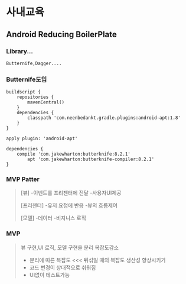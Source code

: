 # 사내교육 


## Android Reducing BoilerPlate

### Library...
```
Butternife,Dagger....
```

### Butternife도입
```
buildscript {
    repositories {
        mavenCentral()
    }
    dependencies {
        classpath 'com.neenbedankt.gradle.plugins:android-apt:1.8'
    }
}

apply plugin: 'android-apt'

dependencies {
    compile 'com.jakewharton:butterknife:8.2.1'
        apt 'com.jakewharton:butterknife-compiler:8.2.1'
}

```



### MVP Patter

>[뷰]
>-이벤트를 프리젠터에 전달
>-사용자UI제공
>
>[프리젠터]
>-유저 요청에 반응
>-뷰의 흐름제어
>
>[모델]
>-데이터
>-비지니스 로직




### MVP 

>뷰 구현,UI 로직, 모델 구현을 분리
>복잡도감소
>- 분리에 따른 복잡도 <<< 뒤섞일 때의 복잡도
>생산성 향상시키기
>- 코드 변경이 상대적으로 쉬워짐
>- UI없이 테스트가능